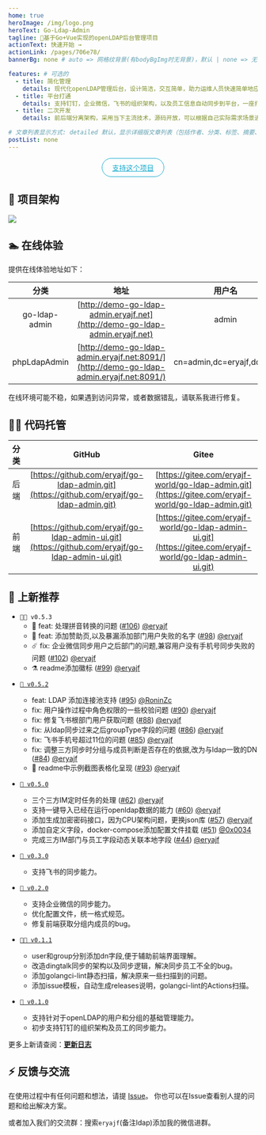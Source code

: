 ```yaml
---
home: true
heroImage: /img/logo.png
heroText: Go-Ldap-Admin
tagline: 🚀基于Go+Vue实现的openLDAP后台管理项目
actionText: 快速开始 →
actionLink: /pages/706e78/
bannerBg: none # auto => 网格纹背景(有bodyBgImg时无背景)，默认 | none => 无 | '大图地址' | background: 自定义背景样式       提示：如发现文本颜色不适应你的背景时可以到palette.styl修改$bannerTextColor变量

features: # 可选的
  - title: 简化管理
    details: 现代化openLDAP管理后台，设计简洁，交互简单，助力运维人员快速简单地应用并管理openLDAP
  - title: 平台打通
    details: 支持钉钉，企业微信，飞书的组织架构，以及员工信息自动同步到平台，一座打通IM与常见支持ldap认证的应用的桥梁
  - title: 二次开发
    details: 前后端分离架构，采用当下主流技术，源码开放，可以根据自己实际需求场景进行二次定制开发

# 文章列表显示方式: detailed 默认，显示详细版文章列表（包括作者、分类、标签、摘要、分页等）| simple => 显示简约版文章列表（仅标题和日期）| none 不显示文章列表
postList: none
---
```

<p align="center">
  <a class="become-sponsor" href="/pages/2b6725/">支持这个项目</a>
</p>

<style>
.become-sponsor{
  padding: 8px 20px;
  display: inline-block;
  color: #11a8cd;
  border-radius: 30px;
  box-sizing: border-box;
  border: 1px solid #11a8cd;
}
</style>

## 🧐 项目架构

![](/img/architecture.png)

## 🏊 在线体验

提供在线体验地址如下：

|     分类      |                             地址                             |          用户名           | 密码   |
| :-----------: | :----------------------------------------------------------: | :-----------------------: | ------ |
| go-ldap-admin | [http://demo-go-ldap-admin.eryajf.net](http://demo-go-ldap-admin.eryajf.net) |           admin           | 123456 |
| phpLdapAdmin  | [http://demo-go-ldap-admin.eryajf.net:8091/](http://demo-go-ldap-admin.eryajf.net:8091/) | cn=admin,dc=eryajf,dc=net | 123456 |

在线环境可能不稳，如果遇到访问异常，或者数据错乱，请联系我进行修复。

## 👨‍💻 代码托管


| 分类 |                        GitHub                        |                        Gitee                        |
| :--: | :--------------------------------------------------: | :-------------------------------------------------: |
| 后端 |  [https://github.com/eryajf/go-ldap-admin.git](https://github.com/eryajf/go-ldap-admin.git)   |  [https://gitee.com/eryajf-world/go-ldap-admin.git](https://gitee.com/eryajf-world/go-ldap-admin.git)   |
| 前端 | [https://github.com/eryajf/go-ldap-admin-ui.git](https://github.com/eryajf/go-ldap-admin-ui.git) | [https://gitee.com/eryajf-world/go-ldap-admin-ui.git](https://gitee.com/eryajf-world/go-ldap-admin-ui.git) |

## 🎉 上新推荐

- `👩‍🦱 v0.5.3`
  - 🐡 feat: 处理拼音转换的问题 ([#106](https://github.com/eryajf/go-ldap-admin/pull/106)) [@eryajf](https://github.com/eryajf)
  - 🎡 feat: 添加赞助页,以及暴漏添加部门用户失败的名字 ([#98](https://github.com/eryajf/go-ldap-admin/pull/98)) [@eryajf](https://github.com/eryajf)
  - ☄️ fix: 企业微信同步用户之后部门的问题,兼容用户没有手机号同步失败的问题 ([#102](https://github.com/eryajf/go-ldap-admin/pull/102)) [@eryajf](https://github.com/eryajf)
  - ⚗️ readme添加徽标 ([#99](https://github.com/eryajf/go-ldap-admin/pull/99)) [@eryajf](https://github.com/eryajf)

* [`🧑 v0.5.2`](https://github.com/eryajf/go-ldap-admin/releases/tag/v0.5.2)
  - feat: LDAP 添加连接池支持 ([#95](https://github.com/eryajf/go-ldap-admin/pull/95)) [@RoninZc](https://github.com/RoninZc)
  - fix: 用户操作过程中角色权限的一些校验问题 ([#90](https://github.com/eryajf/go-ldap-admin/pull/90)) [@eryajf](https://github.com/eryajf)
  - fix: 修复飞书根部门用户获取问题 ([#88](https://github.com/eryajf/go-ldap-admin/pull/88)) [@eryajf](https://github.com/eryajf)
  - fix: 从ldap同步过来之后groupType字段的问题 ([#86](https://github.com/eryajf/go-ldap-admin/pull/86)) [@eryajf](https://github.com/eryajf)
  - fix: 飞书手机号超过11位的问题 ([#85](https://github.com/eryajf/go-ldap-admin/pull/85)) [@eryajf](https://github.com/eryajf)
  - fix: 调整三方同步时分组与成员判断是否存在的依据,改为与ldap一致的DN ([#84](https://github.com/eryajf/go-ldap-admin/pull/84)) [@eryajf](https://github.com/eryajf)
  - 🎊 readme中示例截图表格化呈现 ([#93](https://github.com/eryajf/go-ldap-admin/pull/93)) [@eryajf](https://github.com/eryajf)

* [`🧑 v0.5.0`](https://github.com/eryajf/go-ldap-admin/releases/tag/v0.5.0)
  * 三个三方IM定时任务的处理 ([#62](https://github.com/eryajf/go-ldap-admin/pull/62)) [@eryajf](https://github.com/eryajf)
  * 支持一键导入已经在运行openldap数据的能力 ([#60](https://github.com/eryajf/go-ldap-admin/pull/60)) [@eryajf](https://github.com/eryajf)
  * 添加生成加密密码接口，因为CPU架构问题，更换json库 ([#57](https://github.com/eryajf/go-ldap-admin/pull/57)) [@eryajf](https://github.com/eryajf)
  * 添加自定义字段，docker-compose添加配置文件挂载 ([#51](https://github.com/eryajf/go-ldap-admin/pull/51)) [@0x0034](https://github.com/0x0034)
  * 完成三方IM部门与员工字段动态关联本地字段 ([#44](https://github.com/eryajf/go-ldap-admin/pull/44)) [@eryajf](https://github.com/eryajf)

* [`👦 v0.3.0`](https://github.com/eryajf/go-ldap-admin/releases/tag/v0.3.0)
  - 支持飞书的同步能力。

* [`👦 v0.2.0`](https://github.com/eryajf/go-ldap-admin/releases/tag/v0.2.0)
  - 支持企业微信的同步能力。
  - 优化配置文件，统一格式规范。
  - 修复前端获取分组内成员的bug。

* [`👨‍🍼 v0.1.1`](https://github.com/eryajf/go-ldap-admin/releases/tag/v0.1.1)
  - user和group分别添加dn字段,便于辅助前端界面理解。
  - 改造dingtalk同步的架构以及同步逻辑，解决同步员工不全的bug。
  - 添加golangci-lint静态扫描，解决原来一些扫描到的问题。
  - 添加issue模板，自动生成releases说明，golangci-lint的Actions扫描。

* [`👶 v0.1.0`](https://github.com/eryajf/go-ldap-admin/releases/tag/v0.1.0)
  -   支持针对于openLDAP的用户和分组的基础管理能力。
  - 初步支持钉钉的组织架构及员工的同步能力。

更多上新请查阅：[**更新日志**](https://github.com/eryajf/go-ldap-admin/releases)

## ⚡ 反馈与交流

在使用过程中有任何问题和想法，请提 [Issue](https://github.com/eryajf/go-ldap-admin/issues)。
你也可以在Issue查看别人提的问题和给出解决方案。

或者加入我们的交流群：搜索`eryajf`(备注ldap)添加我的微信进群。

